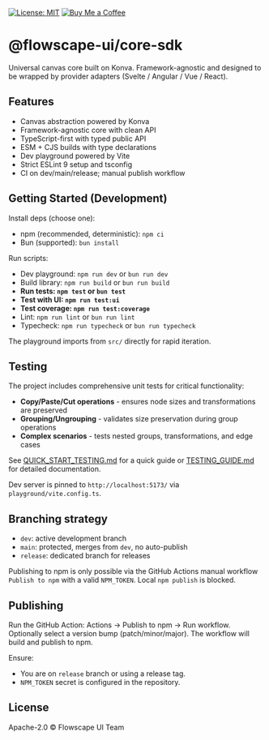 [![License: MIT](https://img.shields.io/badge/License-MIT-blue.svg)](https://opensource.org/licenses/MIT)
[![Buy Me a Coffee](https://img.shields.io/badge/Donate-Buy%20Me%20a%20Coffee-FFDD00?logo=buymeacoffee&logoColor=000)](https://buymeacoffee.com/flowscape)

# @flowscape-ui/core-sdk

Universal canvas core built on Konva. Framework-agnostic and designed to be wrapped by provider adapters (Svelte / Angular / Vue / React).

## Features

- Canvas abstraction powered by Konva
- Framework-agnostic core with clean API
- TypeScript-first with typed public API
- ESM + CJS builds with type declarations
- Dev playground powered by Vite
- Strict ESLint 9 setup and tsconfig
- CI on dev/main/release; manual publish workflow

## Getting Started (Development)

Install deps (choose one):

- npm (recommended, deterministic): `npm ci`
- Bun (supported): `bun install`

Run scripts:

- Dev playground: `npm run dev` or `bun run dev`
- Build library: `npm run build` or `bun run build`
- **Run tests: `npm test` or `bun test`**
- **Test with UI: `npm run test:ui`**
- **Test coverage: `npm run test:coverage`**
- Lint: `npm run lint` or `bun run lint`
- Typecheck: `npm run typecheck` or `bun run typecheck`

The playground imports from `src/` directly for rapid iteration.

## Testing

The project includes comprehensive unit tests for critical functionality:

- **Copy/Paste/Cut operations** - ensures node sizes and transformations are preserved
- **Grouping/Ungrouping** - validates size preservation during group operations
- **Complex scenarios** - tests nested groups, transformations, and edge cases

See [QUICK_START_TESTING.md](./QUICK_START_TESTING.md) for a quick guide or [TESTING_GUIDE.md](./TESTING_GUIDE.md) for detailed documentation.

Dev server is pinned to `http://localhost:5173/` via `playground/vite.config.ts`.

## Branching strategy

- `dev`: active development branch
- `main`: protected, merges from `dev`, no auto-publish
- `release`: dedicated branch for releases

Publishing to npm is only possible via the GitHub Actions manual workflow `Publish to npm` with a valid `NPM_TOKEN`. Local `npm publish` is blocked.

## Publishing

Run the GitHub Action: Actions -> Publish to npm -> Run workflow.
Optionally select a version bump (patch/minor/major). The workflow will build and publish to npm.

Ensure:

- You are on `release` branch or using a release tag.
- `NPM_TOKEN` secret is configured in the repository.

## License

Apache-2.0 © Flowscape UI Team
